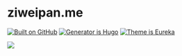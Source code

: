 # ziweipan.me

[![Built on GitHub](hthttps://github.com/PanZiwei/PanZiwei.github.io/workflows/build/badge.svg)](https://github.com/PanZiwei/PanZiwei/actions)
[![Generator is Hugo](https://img.shields.io/badge/Generator-Hugo-ff4088?&logo=hugo)](https://github.com/gohugoio/hugo)
[![Theme is Eureka](https://img.shields.io/badge/Theme-Eureka-%23de8800)](https://github.com/wangchucheng/hugo-eureka)

<a rel="license" href="http://creativecommons.org/licenses/by-nc-sa/4.0/"><img style="border-width:0" src="https://i.creativecommons.org/l/by-nc-sa/4.0/88x31.png" /></a>
